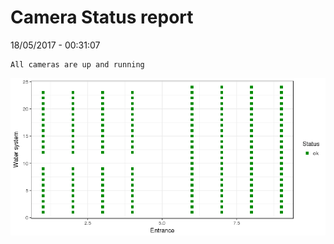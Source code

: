 Camera Status report
================
18/05/2017 - 00:31:07

    All cameras are up and running

![](camreport_files/figure-markdown_github/unnamed-chunk-2-1.png)
